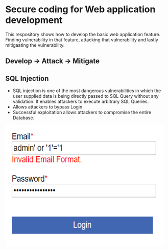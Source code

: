 # Secure coding for Web application development

This respository shows how to develop the basic web application feature. Finding vulnerability in that feature, attacking that vulnerability and lastly mitigaating the vulnerability.

## Develop -> Attack -> Mitigate

## SQL Injection 

* SQL injection is one of the most dangerous vulnerabilities in which the user supplied data is being directly passed to SQL Query without any  validation. It enables attackers to execute arbitrary SQL Queries.
* Allows attackers to bypass Login
* Successful exploitation allows attackers to compromise the entire Database. 

![Sample SQL Injection](https://github.com/roshangami/secure_coding/blob/master/sql_injection/sql_inj.png "Sample SQL Injection")

